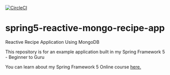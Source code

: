 [![CircleCI](https://circleci.com/gh/VadimDyachenko/spring5-reactive-mongo-recipe-app.svg?style=svg)](https://circleci.com/gh/VadimDyachenko/spring5-reactive-mongo-recipe-app)

# spring5-reactive-mongo-recipe-app
Reactive Recipe Application Using MongoDB

This repository is for an example application built in my Spring Framework 5 - Beginner to Guru

You can learn about my Spring Framework 5 Online course [here.](http://courses.springframework.guru/p/spring-framework-5-begginer-to-guru/?product_id=363173)